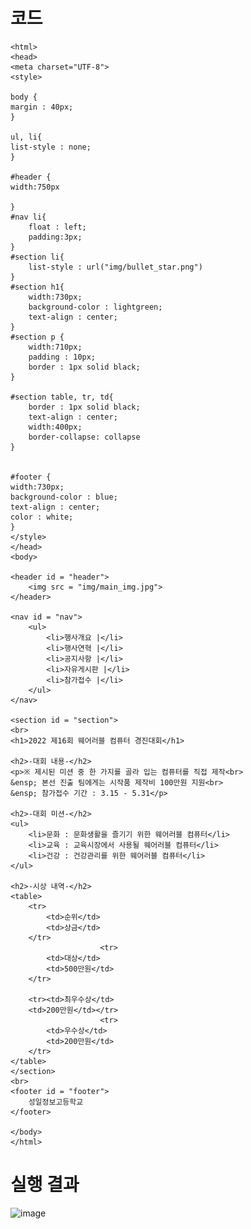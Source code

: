 # 코드

	<html>
	<head>
	<meta charset="UTF-8">
	<style>
	
	body {
	margin : 40px;
	}
	
	ul, li{
	list-style : none; 
	}
	
	#header {
	width:750px
	
	}
	#nav li{
		float : left;
		padding:3px;
	}
	#section li{
		list-style : url("img/bullet_star.png")
	}
	#section h1{
		width:730px;
		background-color : lightgreen;
		text-align : center;
	}
	#section p {
		width:710px;
		padding : 10px;
		border : 1px solid black;
	}
	
	#section table, tr, td{
		border : 1px solid black;
		text-align : center;
		width:400px;
		border-collapse: collapse
	}
	
	
	#footer {
	width:730px;
	background-color : blue;
	text-align : center;
	color : white;	
	}
	</style>
	</head>
	<body>
	
	<header id = "header">
		<img src = "img/main_img.jpg">
	</header>
	
	<nav id = "nav">
		<ul>
			<li>행사개요 |</li>
			<li>행사연혁 |</li>
			<li>공지사항 |</li>
			<li>자유게시판 |</li>
			<li>참가접수 |</li>
		</ul>
	</nav>
	
	<section id = "section">
	<br>
	<h1>2022 제16회 웨어러블 컴퓨터 경진대회</h1>
		
	<h2>-대회 내용-</h2>
	<p>※ 제시된 미션 중 한 가지를 골라 입는 컴퓨터를 직접 제작<br>
	&ensp; 본선 진출 팀에게는 시작품 제작비 100만원 지원<br>
	&ensp; 참가접수 기간 : 3.15 - 5.31</p>
		
	<h2>-대회 미션-</h2>
	<ul>
		<li>문화 : 문화생활을 즐기기 위한 웨어러블 컴퓨터</li>
	 	<li>교육 : 교육시장에서 사용될 웨어러블 컴퓨터</li>
		<li>건강 : 건강관리를 위한 웨어러블 컴퓨터</li>
	</ul>
		
	<h2>-시상 내역-</h2>
	<table>
		<tr>
			<td>순위</td>
			<td>상금</td>
		</tr>
						<tr>
			<td>대상</td>
			<td>500만원</td>
		</tr>
						
		<tr><td>최우수상</td>
		<td>200만원</td></tr>
						<tr>
			<td>우수상</td>
			<td>200만원</td>
		</tr>
	</table>
	</section>
	<br>
	<footer id = "footer">
		성일정보고등학교
	</footer>
	
	</body>
	</html>

# 실행 결과

![image](https://user-images.githubusercontent.com/104752202/172753433-a9d1fcc4-44ee-444f-a1de-3e71175e2a2b.png)
